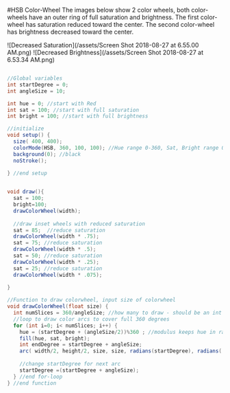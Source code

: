 #HSB Color-Wheel
The images below show 2 color wheels, both color-wheels have an outer ring of full saturation and brightness.  The first color-wheel has saturation reduced toward the center.  The second color-wheel has brightness decreased toward the center.  

![Decreased Saturation](/assets/Screen Shot 2018-08-27 at 6.55.00 AM.png) ![Decreased Brightness](/assets/Screen Shot 2018-08-27 at 6.53.34 AM.png)


```java

//Global variables
int startDegree = 0;
int angleSize = 10;

int hue = 0; //start with Red 
int sat = 100; //start with full saturation
int bright = 100; //start with full brightness

//initialize
void setup() {
  size( 400, 400);
  colorMode(HSB, 360, 100, 100); //Hue range 0-360, Sat, Bright range 0-100
  background(0); //black
  noStroke();
 
} //end setup


void draw(){
  sat = 100;
  bright=100;
  drawColorWheel(width);
  
  //draw inset wheels with reduced saturation
  sat = 85;  //reduce saturation
  drawColorWheel(width * .75);
  sat = 75; //reduce saturation
  drawColorWheel(width * .5);
  sat = 50; //reduce saturation
  drawColorWheel(width * .25);
  sat = 25; //reduce saturation
  drawColorWheel(width * .075);
 
}

//Function to draw colorwheel, input size of colorwheel
void drawColorWheel(float size) {
  int numSlices = 360/angleSize; //how many to draw - should be an int
  //loop to draw color arcs to cover full 360 degrees
  for (int i=0; i< numSlices; i++) {
    hue = (startDegree + (angleSize/2))%360 ; //modulus keeps hue in range <=360
    fill(hue, sat, bright);
    int endDegree = startDegree + angleSize;
    arc( width/2, height/2, size, size, radians(startDegree), radians( endDegree));
    
    //change startDegree for next arc
    startDegree =(startDegree + angleSize);
  } //end for-loop
} //end function


```

